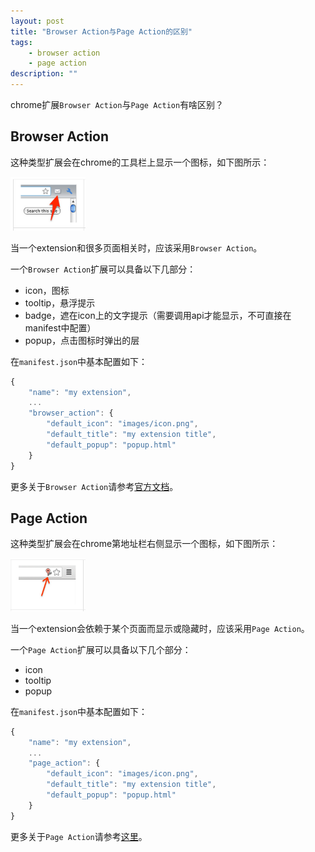```yaml
---
layout: post
title: "Browser Action与Page Action的区别"
tags: 
    - browser action
    - page action
description: ""
---
```


chrome扩展`Browser Action`与`Page Action`有啥区别？

## Browser Action

这种类型扩展会在chrome的工具栏上显示一个图标，如下图所示：

<img src="/assets/img/tests/chrome-extension-browser-action.png" alt="" width="120" />

当一个extension和很多页面相关时，应该采用`Browser Action`。

一个`Browser Action`扩展可以具备以下几部分：

* icon，图标
* tooltip，悬浮提示
* badge，遮在icon上的文字提示（需要调用api才能显示，不可直接在manifest中配置）
* popup，点击图标时弹出的层

<!-- more -->

在`manifest.json`中基本配置如下：

```javascript
{
    "name": "my extension",
    ...
    "browser_action": {
        "default_icon": "images/icon.png",
        "default_title": "my extension title",
        "default_popup": "popup.html"
    }
}
```

更多关于`Browser Action`请参考[官方文档](http://developer.chrome.com/extensions/browserAction)。

## Page Action

这种类型扩展会在chrome第地址栏右侧显示一个图标，如下图所示：

<img src="/assets/img/tests/chrome-extension-page-action.png" width="120" alt="" />

当一个extension会依赖于某个页面而显示或隐藏时，应该采用`Page Action`。

一个`Page Action`扩展可以具备以下几个部分：

* icon
* tooltip
* popup

在`manifest.json`中基本配置如下：

```javascript
{
    "name": "my extension",
    ...
    "page_action": {
        "default_icon": "images/icon.png",
        "default_title": "my extension title",
        "default_popup": "popup.html"
    }
}
```

更多关于`Page Action`请参考[这里](http://developer.chrome.com/extensions/pageAction)。
